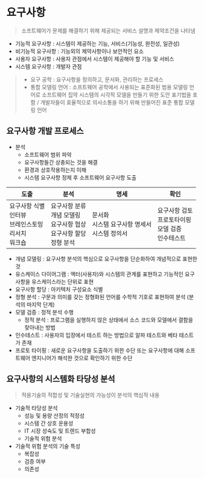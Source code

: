 # 요구사항

> 소프트웨어가 문제를 해결하기 위해 제공되는 서비스 설명과 제약조건을 나타냄

* 기능적 요구사항 : 시스템이 제공하는 기능, 서비스(기능성, 완전성, 일관성)
* 비기능적 요구사항 : 기능외의 제약사항이나 보안적인 요소
* 사용자 요구사항 : 사용자 관점에서 시스템이 제공해야 할 기능 및 서비스
* 시스템 요구사항 : 개발자 관점

> * 요구 공학 : 요구사항을 정의하고, 문서화, 관리하는 프로세스
> * 통합 모델링 언어 : 소프트웨어 공학에서 사용되는 표준화된 범용 모델링 언어로 소프트웨어 집약 시스템의 시각적 모델을 만들기 위한 도안 표기법을 포함 / 개발자들이 효율적으로 의사소통을 하기 위해 만들어진 표준 통합 모델링 언어

## 요구사항 개발 프로세스

* 분석
  * 소프트웨어 범위 파악 
  * 요구사항들간 상충되는 것을 해결
  * 환경과 상호작용하는지 이해
  * 시스템 요구사항 정제 후 소프트웨어 요구사항 도출

| 도출                                                         | 분석                                                         | 명세                                                      | 확인                                                         |
| ------------------------------------------------------------ | ------------------------------------------------------------ | --------------------------------------------------------- | ------------------------------------------------------------ |
| 요구사항 식별 </br> 인터뷰 </br> 브레인스토밍 </br> 리서치 </br>  워크숍 | 요구사항 분류 </br> 개념 모델링 </br> 요구사항 협상 </br>  요구사항 할당 </br>  정형 분석 | 문서화 </br>   시스템 요구사항 명세서 </br> 시스템 정의서 | 요구사항 검토 </br>  프로토타이핑 </br> 모델 검증 </br> 인수테스트 |

* 개념 모델링 : 요구사항 분석의 핵심으로 요구사항을 단순화하여 개념적으로 표현한 것
* 유스케이스 다이어그램 : 액터(사용자)와 시스템의 관계를 표현하고 기능적인 요구사항을 유스케이스라는 단위로 표현
* 요구사항 할당 : 아키텍처 구성요소 식별
* 정형 분석 : 구문과 의미를 갖는 정형화된 언어를 수학적 기호로 표현하여 분석 (분석의 마지막 단계)
* 모델 검증 : 정적 분석 수행
  * 정적 분석 : 프로그램을 실행하지 않은 상태에서 소스 코드와 모델에서 결함을 찾아내는 방법
* 인수테스트 : 사용자의 입장에서 테스트 하는 방법으로 알파 테스트와 베타 테스트가 존재 
* 프로토 타이핑 : 새로운 요구사항을 도출하기 위한 수단 또는 요구사항에 대해 소프트웨어 엔지니어가 해석한 것으로 확인하기 위한 수단



## 요구사항의 시스템화 타당성 분석

> 적용기술의 적합성 및 기술실현의 가능성이 분석의 핵심적 내용

* 기술적 타당성 분석
  * 성능 및 용량 산정의 적정성
  * 시스템 간 상호 운용성
  * IT 시장 성숙도 및 트렌드 부합성
  * 기술적 위험 분석
* 기술적 위험 분석의 기술 특성
  * 복잡성
  * 검증 여부
  * 의존성